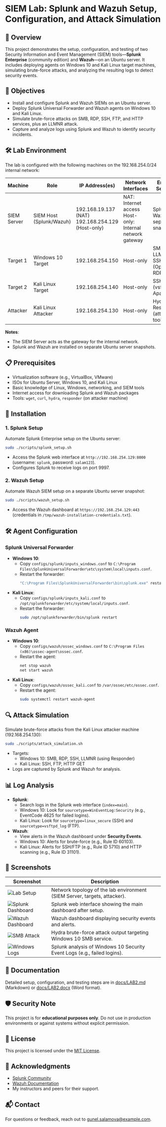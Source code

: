 # SIEM Lab: Splunk and Wazuh Setup, Configuration, and Attack Simulation


## 📖 Overview
This project demonstrates the setup, configuration, and testing of two Security Information and Event Management (SIEM) tools—**Splunk Enterprise** (community edition) and **Wazuh**—on an Ubuntu server. It includes deploying agents on Windows 10 and Kali Linux target machines, simulating brute-force attacks, and analyzing the resulting logs to detect security events.

## 🎯 Objectives
- Install and configure Splunk and Wazuh SIEMs on an Ubuntu server.
- Deploy Splunk Universal Forwarder and Wazuh agents on Windows 10 and Kali Linux.
- Simulate brute-force attacks on SMB, RDP, SSH, FTP, and HTTP services, plus an LLMNR attack.
- Capture and analyze logs using Splunk and Wazuh to identify security incidents.

## 🛠️ Lab Environment
The lab is configured with the following machines on the 192.168.254.0/24 internal network:

| Machine        | Role                | IP Address(es)                     | Network Interfaces                     | Enabled Services                     |
|----------------|---------------------|------------------------------------|----------------------------------------|--------------------------------------|
| SIEM Server    | SIEM Host (Splunk/Wazuh) | 192.168.19.137 (NAT)<br>192.168.254.129 (Host-only) | NAT: Internet access<br>Host-only: Internal network gateway | Splunk, Wazuh (on separate snapshots) |
| Target 1       | Windows 10 Target   | 192.168.254.150                   | Host-only                              | SMBv1, LLMNR, SSH (OpenSSH), RDP     |
| Target 2       | Kali Linux Target   | 192.168.254.140                   | Host-only                              | SSH, FTP (vsftpd), Apache2           |
| Attacker       | Kali Linux Attacker | 192.168.254.130                   | Host-only                              | Hydra, Responder (attack tools)      |

**Notes**:
- The SIEM Server acts as the gateway for the internal network.
- Splunk and Wazuh are installed on separate Ubuntu server snapshots.

## 📋 Prerequisites
- Virtualization software (e.g., VirtualBox, VMware)
- ISOs for Ubuntu Server, Windows 10, and Kali Linux
- Basic knowledge of Linux, Windows, networking, and SIEM tools
- Internet access for downloading Splunk and Wazuh packages
- Tools: `wget`, `curl`, `hydra`, `responder` (on attacker machine)

## 🚀 Installation
### 1. Splunk Setup
Automate Splunk Enterprise setup on the Ubuntu server:
```bash
sudo ./scripts/splunk_setup.sh
```
- Access the Splunk web interface at `http://192.168.254.129:8000` (username: `splunk`, password: `salam123`).
- Configures Splunk to receive logs on port 9997.

### 2. Wazuh Setup
Automate Wazuh SIEM setup on a separate Ubuntu server snapshot:
```bash
sudo ./scripts/wazuh_setup.sh
```
- Access the Wazuh dashboard at `https://192.168.254.129:443` (credentials in `/tmp/wazuh-installation-credentials.txt`).

## 🛠️ Agent Configuration
### Splunk Universal Forwarder
- **Windows 10**:
  - Copy `configs/splunk/inputs_windows.conf` to `C:\Program Files\SplunkUniversalForwarder\etc\system\local\inputs.conf`.
  - Restart the forwarder:
    ```bash
    "C:\Program Files\SplunkUniversalForwarder\bin\splunk.exe" restart
    ```
- **Kali Linux**:
  - Copy `configs/splunk/inputs_kali.conf` to `/opt/splunkforwarder/etc/system/local/inputs.conf`.
  - Restart the forwarder:
    ```bash
    sudo /opt/splunkforwarder/bin/splunk restart
    ```

### Wazuh Agent
- **Windows 10**:
  - Copy `configs/wazuh/ossec_windows.conf` to `C:\Program Files (x86)\ossec-agent\ossec.conf`.
  - Restart the agent:
    ```bash
    net stop wazuh
    net start wazuh
    ```
- **Kali Linux**:
  - Copy `configs/wazuh/ossec_kali.conf` to `/var/ossec/etc/ossec.conf`.
  - Restart the agent:
    ```bash
    sudo systemctl restart wazuh-agent
    ```

## 🔍 Attack Simulation
Simulate brute-force attacks from the Kali Linux attacker machine (192.168.254.130):
```bash
sudo ./scripts/attack_simulation.sh
```
- Targets:
  - Windows 10: SMB, RDP, SSH, LLMNR (using Responder)
  - Kali Linux: SSH, FTP, HTTP GET
- Logs are captured by Splunk and Wazuh for analysis.

## 📊 Log Analysis
- **Splunk**:
  - Search logs in the Splunk web interface (`index=main`).
  - Windows 10: Look for `sourcetype=WinEventLog:Security` (e.g., EventCode 4625 for failed logins).
  - Kali Linux: Look for `sourcetype=linux_secure` (SSH) and `sourcetype=vsftpd_log` (FTP).
- **Wazuh**:
  - View alerts in the Wazuh dashboard under **Security Events**.
  - Windows 10: Alerts for brute-force (e.g., Rule ID 60103).
  - Kali Linux: Alerts for SSH/FTP (e.g., Rule ID 5710) and HTTP scanning (e.g., Rule ID 31101).

## 📸 Screenshots
| Screenshot | Description |
|------------|-------------|
| ![Lab Setup](Docs/images/overview/lab_setup.png) | Network topology of the lab environment (SIEM Server, targets, attacker). |
| ![Splunk Dashboard](Docs/images/splunk/splunk_dashboard.png) | Splunk web interface showing the main dashboard after setup. |
| ![Wazuh Dashboard](Docs/images/wazuh/wazuh_dashboard.png) | Wazuh dashboard displaying security events and alerts. |
| ![SMB Attack](Docs/images/attacks/attack_hydra_smb.jpeg) | Hydra brute-force attack output targeting Windows 10 SMB service. |
| ![Windows Logs](Docs/images/splunk/splunk_logs_windows.png) | Splunk analysis of Windows 10 Security Event Logs (e.g., failed logins). |

## 📝 Documentation
Detailed setup, configuration, and testing steps are in [docs/LAB2.md](Docs/LAB2.md) (Markdown) or [docs/LAB2.docx](Docs/LAB2.docx) (Word format).

## 🛡️ Security Note
This project is for **educational purposes only**. Do not use in production environments or against systems without explicit permission.

## 📜 License
This project is licensed under the [MIT License](LICENSE).

## 🙌 Acknowledgments
- [Splunk Community](https://www.splunk.com/)
- [Wazuh Documentation](https://documentation.wazuh.com/)
- My instructors and peers for their support.

## 📬 Contact
For questions or feedback, reach out to [gunel.salamova@example.com](mailto:gunel.salamova@example.com).

